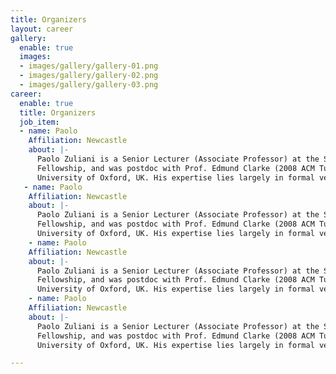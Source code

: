 ```yaml
---
title: Organizers
layout: career
gallery:
  enable: true
  images:
  - images/gallery/gallery-01.png
  - images/gallery/gallery-02.png
  - images/gallery/gallery-03.png
career:
  enable: true
  title: Organizers
  job_item:
  - name: Paolo
    Affiliation: Newcastle
    about: |-
      Paolo Zuliani is a Senior Lecturer (Associate Professor) at the School of Computing. Previously, he was awarded a Marie Curie Outgoing International
      Fellowship, and was postdoc with Prof. Edmund Clarke (2008 ACM Turing Award) at Carnegie Mellon University. He obtained his DPhil from the
      University of Oxford, UK. His expertise lies largely in formal verification for probabilistic systems, cyber-physical systems, and quantum programs.
   - name: Paolo
    Affiliation: Newcastle
    about: |-
      Paolo Zuliani is a Senior Lecturer (Associate Professor) at the School of Computing. Previously, he was awarded a Marie Curie Outgoing International
      Fellowship, and was postdoc with Prof. Edmund Clarke (2008 ACM Turing Award) at Carnegie Mellon University. He obtained his DPhil from the
      University of Oxford, UK. His expertise lies largely in formal verification for probabilistic systems, cyber-physical systems, and quantum programs.
    - name: Paolo
    Affiliation: Newcastle
    about: |-
      Paolo Zuliani is a Senior Lecturer (Associate Professor) at the School of Computing. Previously, he was awarded a Marie Curie Outgoing International
      Fellowship, and was postdoc with Prof. Edmund Clarke (2008 ACM Turing Award) at Carnegie Mellon University. He obtained his DPhil from the
      University of Oxford, UK. His expertise lies largely in formal verification for probabilistic systems, cyber-physical systems, and quantum programs.
    - name: Paolo
    Affiliation: Newcastle
    about: |-
      Paolo Zuliani is a Senior Lecturer (Associate Professor) at the School of Computing. Previously, he was awarded a Marie Curie Outgoing International
      Fellowship, and was postdoc with Prof. Edmund Clarke (2008 ACM Turing Award) at Carnegie Mellon University. He obtained his DPhil from the
      University of Oxford, UK. His expertise lies largely in formal verification for probabilistic systems, cyber-physical systems, and quantum programs.  

---
```

